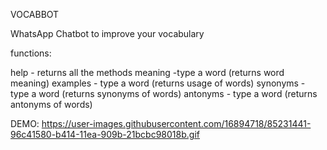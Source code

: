 VOCABBOT

WhatsApp Chatbot to improve your vocabulary

functions:

help - returns all the methods
meaning -type a word (returns word meaning)
examples - type a word (returns usage of words)
synonyms - type a word (returns synonyms of words)
antonyms - type a word (returns antonyms of words)

DEMO:
https://user-images.githubusercontent.com/16894718/85231441-96c41580-b414-11ea-909b-21bcbc98018b.gif
